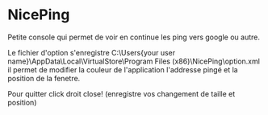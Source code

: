 # NicePing

Petite console qui permet de voir en continue les ping vers google ou autre.

Le fichier d'option s'enregistre C:\Users\{your user name}\AppData\Local\VirtualStore\Program Files (x86)\NicePing\option.xml
il permet de modifier la couleur de l'application l'addresse pingé et la position de la fenetre.

Pour quitter click droit close! (enregistre vos changement de taille et position)
